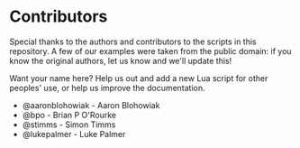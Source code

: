 # Contributors

Special thanks to the authors and contributors to the scripts in this
repository. A few of our examples were taken from the public domain: if you know
the original authors, let us know and we'll update this!

Want your name here? Help us out and add a new Lua script for other peoples'
use, or help us improve the documentation.

* @aaronblohowiak - Aaron Blohowiak
* @bpo - Brian P O'Rourke
* @stimms - Simon Timms
* @lukepalmer - Luke Palmer


